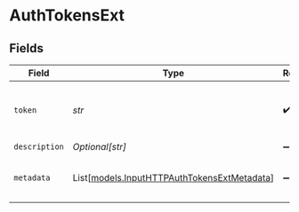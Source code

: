 # AuthTokensExt


## Fields

| Field                                                                                      | Type                                                                                       | Required                                                                                   | Description                                                                                |
| ------------------------------------------------------------------------------------------ | ------------------------------------------------------------------------------------------ | ------------------------------------------------------------------------------------------ | ------------------------------------------------------------------------------------------ |
| `token`                                                                                    | *str*                                                                                      | :heavy_check_mark:                                                                         | Shared secret to be provided by any client (Authorization: <token>)                        |
| `description`                                                                              | *Optional[str]*                                                                            | :heavy_minus_sign:                                                                         | N/A                                                                                        |
| `metadata`                                                                                 | List[[models.InputHTTPAuthTokensExtMetadata](../models/inputhttpauthtokensextmetadata.md)] | :heavy_minus_sign:                                                                         | Fields to add to events referencing this token                                             |